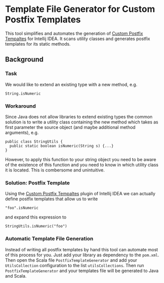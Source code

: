 # Template File Generator for Custom Postfix Templates
This tool simplifies and automates the generation of [Custom Postfix Tempaltes](https://github.com/xylo/intellij-postfix-templates) for Intellij IDEA.  It scans utility classes and generates postfix templates for its static methods.

## Background

### Task

We would like to extend an existing type with a new method, e.g.

    String.isNumeric

### Workaround

Since Java does not allow libraries to extend existing types the common solution is to write a utility class containing the new method which takes as first parameter the source object (and maybe additional method arguments), e.g.

    public class StringUtils {
      public static boolean isNumeric(String s) {...}
    }

However, to apply this function to your string object you need to be aware of the existence of this function and you need to know in which utility class it is located.  This is combersome and unintuitive.

### Solution: Postfix Template

Using the [Custom Postfix Tempaltes](https://github.com/xylo/intellij-postfix-templates) plugin of Intellij IDEA we can actually define postfix templates that allow us to write

    "foo".isNumeric

and expand this expression to

    StringUtils.isNumeric("foo")
    
### Automatic Template File Generation

Instead of writing all postfix templates by hand this tool can automate most of this process for you.
Just add your library as dependency to the `pom.xml`.
Then open the Scala file `PostfixTemplateGenerator` and add your `UtilsCollection` configuration to the list `utilsCollections`.
Then run `PostfixTemplateGenerator` and your templates file will be generated to Java and Scala.

